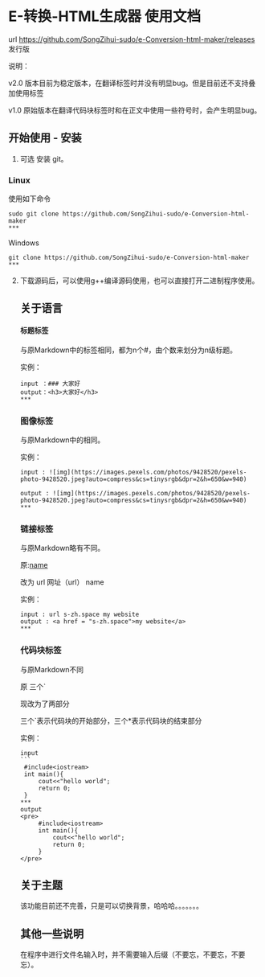 # E-转换-HTML生成器 使用文档

url https://github.com/SongZihui-sudo/e-Conversion-html-maker/releases 发行版

说明：

v2.0 版本目前为稳定版本，在翻译标签时并没有明显bug。但是目前还不支持叠加使用标签

v1.0 原始版本在翻译代码块标签时和在正文中使用一些符号时，会产生明显bug。

## 	开始使用 - 安装

1. 可选 安装 git。

### Linux 

使用如下命令

```
sudo git clone https://github.com/SongZihui-sudo/e-Conversion-html-maker
***
```

Windows

```
git clone https://github.com/SongZihui-sudo/e-Conversion-html-maker
***
```

2. 下载源码后，可以使用g++编译源码使用，也可以直接打开二进制程序使用。

   ## 关于语言

   ####  标题标签 

   与原Markdown中的标签相同，都为n个#，由个数来划分为n级标题。

   实例：

   ```
   input ：### 大家好
   output：<h3>大家好</h3>
   ***
   ```

   

   ### 图像标签

   与原Markdown中的相同。

   实例：

   ```
   input : ![img](https://images.pexels.com/photos/9428520/pexels-photo-9428520.jpeg?auto=compress&cs=tinysrgb&dpr=2&h=650&w=940)
   
   output : ![img](https://images.pexels.com/photos/9428520/pexels-photo-9428520.jpeg?auto=compress&cs=tinysrgb&dpr=2&h=650&w=940)
   ***
   ```

   ### 链接标签

   与原Markdown略有不同。

   原:[name](url)

   改为 url 网址（url） name

   实例：

   ```
   input : url s-zh.space my website
   output : <a href = "s-zh.space">my website</a>
   ***
   ```

   ### 代码块标签

   与原Markdown不同

   原 三个`

   现改为了两部分

   三个`表示代码块的开始部分，三个*表示代码块的结束部分

   实例：

   ````
   input 
   ```
   	#include<iostream>
   	int main(){
   		cout<<"hello world";
   		return 0;
   	}
   ***
   output
   <pre>
   		#include<iostream>
   		int main(){
   			cout<<"hello world";
   			return 0;
   		}
   </pre>
   ````

   

   ## 关于主题

   该功能目前还不完善，只是可以切换背景，哈哈哈。。。。。。。

   ## 其他一些说明

   在程序中进行文件名输入时，并不需要输入后缀（不要忘，不要忘，不要忘）。

   

   

   
